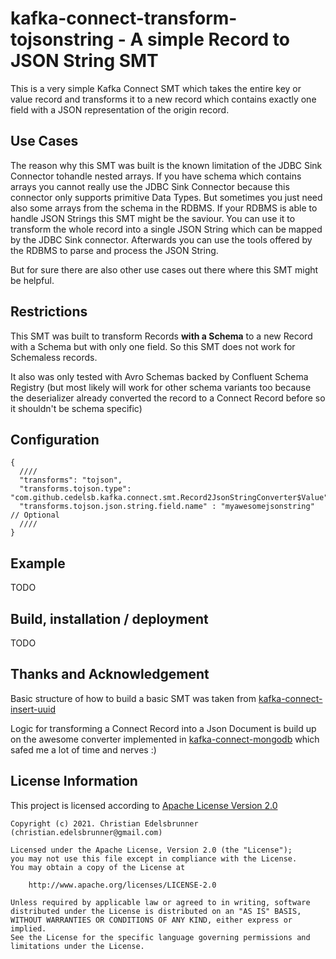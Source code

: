 # kafka-connect-transform-tojsonstring - A simple Record to JSON String SMT
This is a very simple Kafka Connect SMT which takes the entire key or value record and transforms it to a new record which contains exactly one field with a JSON representation of the origin record. 

## Use Cases
The reason why this SMT was built is the known limitation of the JDBC Sink Connector tohandle nested arrays. If you have schema which contains arrays you cannot really use the JDBC Sink Connector because this connector only supports primitive Data Types. 
But sometimes you just need also some arrays from the schema in the RDBMS. If your RDBMS is able to handle JSON Strings this SMT might be the saviour. You can use it to transform the whole record into a single JSON String which can be mapped by the JDBC Sink connector. 
Afterwards you can use the tools offered by the RDBMS to parse and process the JSON String.

But for sure there are also other use cases out there where this SMT might be helpful.

## Restrictions
This SMT was built to transform Records **with a Schema** to a new Record with a Schema but with only one field. 
So this SMT does not work for Schemaless records. 

It also was only tested with Avro Schemas backed by Confluent Schema Registry (but most likely will work for other schema variants too because the deserializer already converted the record to a Connect Record before so it shouldn't be schema specific)

## Configuration
```json5
{
  ////
  "transforms": "tojson",
  "transforms.tojson.type": "com.github.cedelsb.kafka.connect.smt.Record2JsonStringConverter$Value",
  "transforms.tojson.json.string.field.name" : "myawesomejsonstring" // Optional 
  ////
}
```

## Example
TODO

## Build, installation / deployment
TODO

## Thanks and Acknowledgement
Basic structure of how to build a basic SMT was taken from [kafka-connect-insert-uuid](htps://github.com/cjmatta/kafka-connect-insert-uuid)

Logic for transforming a Connect Record into a Json Document is build up on the awesome converter implemented in [kafka-connect-mongodb](https://github.com/hpgrahsl/kafka-connect-mongodb) which safed me a lot of time and nerves :)  

## License Information

This project is licensed according to [Apache License Version 2.0](https://www.apache.org/licenses/LICENSE-2.0)

```
Copyright (c) 2021. Christian Edelsbrunner (christian.edelsbrunner@gmail.com) 

Licensed under the Apache License, Version 2.0 (the "License");
you may not use this file except in compliance with the License.
You may obtain a copy of the License at

    http://www.apache.org/licenses/LICENSE-2.0

Unless required by applicable law or agreed to in writing, software
distributed under the License is distributed on an "AS IS" BASIS,
WITHOUT WARRANTIES OR CONDITIONS OF ANY KIND, either express or implied.
See the License for the specific language governing permissions and
limitations under the License.
